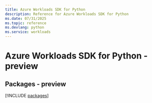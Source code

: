 ```yaml
---
title: Azure Workloads SDK for Python
description: Reference for Azure Workloads SDK for Python
ms.date: 07/31/2025
ms.topic: reference
ms.devlang: python
ms.service: workloads
---
```

# Azure Workloads SDK for Python - preview
## Packages - preview
[!INCLUDE [packages](workloads-index.md)]